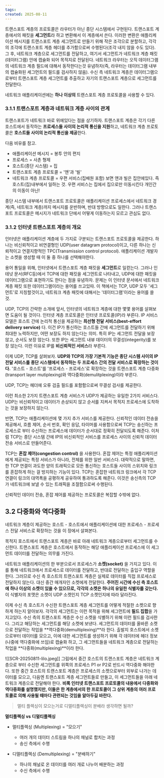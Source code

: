 ```yaml
---
tags: 
created: 2025-08-11
---
```

트랜스포트 계층의 프로토콜은 라우터가 아닌 종단 시스템에서 구현된다. 트랜스포트 계층에서의 패킷을 **세그먼트**라 하고 변환해서 이 계층에서 쓴다. 이러한 변환은 애플리케이션 메시지를 트랜스포트 계층 세그먼트로 만들기 위해 작은 조각으로 분할하고, 각각의 조각에 트랜스포트 계층 헤더를 추가함으로써 수행된다(조각 내지 않을 수도 있다). 그 후, 네트워크 계층으로 세그먼트를 전달하고, 여기서 세그먼트가 네트워크 계층 패킷(데이터그램) 안에 캡슐화 되어 목적지로 전달된다. 네트워크 라우터는 오직 데이터그램의 네트워크 계층 필드에 대해서 동작한다는것 유념하자(즉, 라우터는 데이터그램 내부의 캡슐화된 세그먼트의 필드를 검사하지 않음). 수신 측 네트워크 계층은 데이터그램으로부터 트랜스포트 계층  세그먼트를 추출하고 자기의 트랜스포트 계층으로 세그먼트를 전달한다.

네트워크 애플리케이션에는 **하나 이상의** 트랜스포트 계층 프로토콜을 사용할 수 있다.

### 3.1.1 트랜스포트 계층과 네트워크 계층 사이의 관계
트랜스포트가 네트워크 바로 위에있다는 점을 상기하자. 트랜스포트 계층은 각기 다른 호스트에서 동작하는 **프로세스들 사이의 논리적 통신을 지원**하고, 네트워크 계층 프로토콜은 **호스트들 사이의 논리적 통신을 제공**한다.

다음 비유를 참고.
- 애플리케이션 메시지 = 봉투 안의 편지
- 프로세스 = 사촌 형제
- 호스트(종단 시스템) = 집
- 트랜스포트 계층 프로토콜 = '앤'과 '빌'
- 네트워크 계층 프로토콜 = 우편 서비스(집배원 포함)
보면 앤과 빌은 집안에있다. 즉 호스트(집)내부에서 일하는 것. 우편 서비스는 집에서 집으로만 이동시킨다 개인간의 이동이 아닌!

종단 시스템 내부에서 트랜스포트 프로토콜은 애플리케이션 프로세스에서 네트워크 경계(즉, 네트워크 계층)까지 메시지를 운반하며, 반대 방향으로도 일한다. 그러나 트랜스포트 프로토콜은 메시지가 네트워크 단에서 어떻게 이동하는지 모르고 관심도 없다.

### 3.1.2 인터넷 트랜스포트 계층의 개요
인터넷은 애플리케이션 계층에 두 가지로 구분되는 트랜스포트 프로토콜을 제공한다. 하나는 비신뢰적이고 비연결형인 UDP(user datagram protocol)이고, 다른 하나는 신뢰적이고 연결지향적인 TPC(Transmission control protocol). 애플리케이션 개발자는 소켓을 생성할 때 이 둘 중 하나를 선택해야한다.

용어 통일을 위해, 인터넷에서 트랜스포트 계층 패킷을 **세그먼트**로 일컫는다. 그러나 인테넛 문서(RFC등)에서 TCP에 대한 패킷을 세그먼트로 나타내고, UDP에 대한 패킷을 데이터그램으로 표현하기도 한다는 점을 유념하자. 문제는 이 인터넷 문서에서 네트워크 계층 패킷 또한 데이터그램이라는 용어를 쓰고있따. 이 책에서는 TCP, UDP 모두 '세그먼트'로 지칭할것이고, 네트워크 계층 패킷에 대해서는 '데이터그램'이라는 용어를 쓸 것.

UDP, TCP의 간략한 소개에 앞서, 인터넷의 네트워크 계층에 대한 몇몇 용어를 살펴보면 도움이 될 것이다. 인터넷 계층 프로토콜은 인터넷 프로토콜(IP)라 부른다. IP 서비스 모델은 호스트 간에 논리적 통신을 제공하는 **최선형 전달 서비스(best-effort delivery service)** 다. 이건 IP가 통신하는 호스트들 간에 세그먼트를 전달하기 위해 최대한 노력하지만, 어떤 보장도 하지 않는다는 의미. 특히 IP는 세그먼트 전달을 보장 않고, 순서도 보장 않는다. 또한 IP는 세그먼트 내뷰 데이터의 무결성(integerity)를 보장 않는다. 이런 이유로 IP를 **비신뢰적인 서비스**라 부른다.

이제 UDP, TCP를 살펴보자. **UDP와 TCP의 가장 기본적 기능은 종단 시스템 사이의 IP 전달 서비스를 종단 시스템에서 동작하는 두 프로세스 간의 전달 서비스로 확장하는 것이다.** '호스트 - 호스트'를 '프로세스 - 프로세스'로 확장하는 것을 트랜스포트 계층 다중화(transport layer mutiplexing)와 역다중화(demulitplexing)이라 부른다.

UDP, TCP는 헤더에 오류 검출 필드를 포함함으로써 무결성 검사를 제공한다.

이런 최소한 2가지 트랜스포트 계층 서비스가 UDP가 제공하는 유일한 2가지 서비스다. UDP는 비신뢰적이고 데이터가 손상되지 않고 순서를 지켜서 목적지 프로세스에 도착하는 것을 보장하지 않는다.

반면, TCP는 애플리케이션에 몇 가지 추가 서비스를 제공한다. 신뢰적인 데이터 전송을 제공해서, 흐름 제어, 순서 번호, 확인 응답, 타이머를 사용함으로써 TCP는 송신하는 프로세스로 부터 수신하는 프로세스에 데이터가 순서대로 정확히 전달되도록 해준다. 이처럼 TCP는 종단 시스템 간에 IP의 비신뢰적인 서비스를 프로세스 사이의 신뢰적 데이터 전송 서비스로 만들어준다.

TCP는 **혼잡 제어(congestion control)** 을 사용한다. 혼잡 제어는 특정 애플리케이션에게 제공되는 특정 서비스가 아니라, 전체를 위한 일반 서비스다. 대략적으로 말하면, 한 TCP 연결이 과도한 양의 트래픽으로 모든 통신하는 호스트들 사이의 스위치와 링크를 혼잡하게 하는 걸 방지하는 기능이 있다. TCP는 혼잡한 네트워크 링크에서 각 TCP 연결이 링크의 대역폭을 공평하게 공유하여 통과하도록 해준다. 이것은 송신측의 TCP가 네트워크에 보낼 수 있는 트래픽을 조절함으로써 수행된다.

신뢰적인 데이터 전송, 혼잡 제어를 제공하는 프로토콜은 복잡할 수밖에 없다.

## 3.2 다중화와 역다중화
네트워크 계층이 제공하는 호스트 - 호스트에서 애플리케이션에 대한 프로세스 - 프로세스 전달 서비스로 확장하는 것을 이 장에서 살펴본다.

목적지 호스트에서 트랜스포트 계층은 바로 아래 네트워크 계층으로부터 세그먼트를 수신한다. 트랜스포트 계층은 호스트에서 동작하는 해당 애플리케이션 프로세스에 이 세그먼트 데이터를 전달하는 의무를 가진다.

네트워크 애플리케이션의 한 부분으로서 프로세스가 **소켓(socket)** 을 가지고 있다. 이를 통해 네트워크에서 프로세스로 데이터를 전달하고, 반대로 전달하는 출입구 역할을 한다. 그러므로 수신 측 호스트의 트랜스포트 계층은 실제로 데이터를 직접 프로세스로 전달하지 않는다. 대신 중간 매개자인 소켓에게 전달한다. **주어진 시간에 수신 측 호스트에 하나 이상의 소켓이 있을 수 있으므로, 각각의 소켓은 하나의 유일한 식별자를 갖는다.** 이 식별자의 포맷은 소켓이 UDP 소켓인지 TCP 소켓인지에 따라 달라진다.

이제 수신 측 호스트가 수신한 트랜스포트 계층 세그먼트를 어떻게 적절한 소켓으로 향하게 하는지 알아보자. 각각의 세그먼트는 이런 목적을 위해 세그먼트에 **필드 집합**을 가지고있다. 수신 측의 트랜스포트 계층은 수신 소켓을 식별하기 위해 이런 필드를 검사한다. 그리고 해당하는 세그먼트를 해당 소켓에 보낸다. 세그먼트의 데이터를 올바른 소켓으로 전달하는 작업을 **역다중화(demultiplexing)**라 한다. 출발지 호스트에서 소켓으로부터 데이터를 모으고, 이에 대한 세그먼트를 생성하기 위해 각 데이터에 헤더 정보(나중에 역다중화에 쓰임)로 캡슐화 하고, 그 세그먼트들을 네트워크 계층으로 전달하는 작업을 **다중화(multiplexing)**이라 한다.

![[SCR-20250811-lilo.jpeg]]
그림에서  중간 호스트의 트랜스포트 계층은 네트워크 계층으로 부터 수신한 세그먼트를 위쪽의 프로세스 P1 or P2로 반드시 역다중화 해야한다. 또한 중간 호스트의 트랜스포트 계층은 프로세스의 소켓으로부터 외부로 나가는 데이터를 모으고, 다음엔 트랜스포트 계층 세그먼트들로 만들고, 이 세그먼트들을 아래 네트워크 계층으로 전달해야 한다. **비록 인터넷 트랜스포트 프로토콜의 내용에서 다중화와 역다중화를 설명했지만, 이들은 한 계층에서의 한 프로토콜이 그 상위 계층의 여러 프로토콜로 의해 사용될 때마다 관련되는 것임을 알아두길 바란다.**

> 멀티 플렉싱이 모으는거로 디멀티플렉싱이 분배라 생각하면 될까?

**멀티플렉싱 vs 디멀티플렉싱**

- 멀티플렉싱 (Multiplexing) = "모으기"
	- 여러 개의 데이터 스트림을 하나의 채널로 합치는 과정
	- 송신 측에서 수행

- 디멀티플렉싱 (Demultiplexing) = "분배하기"
	- 하나의 채널로 온 데이터를 여러 개로 나누어 배분하는 과정
	- 수신 측에서 수행
